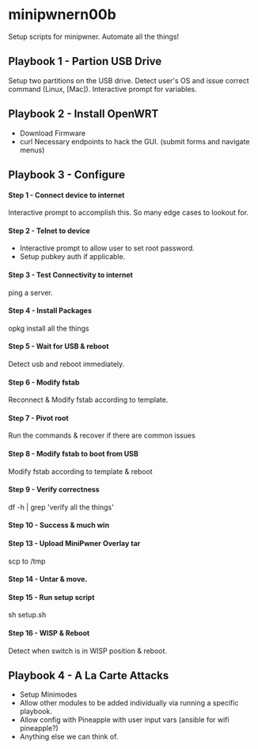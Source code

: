 # minipwnern00b
Setup scripts for minipwner. Automate all the things!

## Playbook 1 - Partion USB Drive
Setup two partitions on the USB drive. Detect user's OS and issue correct command (Linux, [Mac]). Interactive prompt for variables.

## Playbook 2 - Install OpenWRT
- Download Firmware
- curl Necessary endpoints to hack the GUI. (submit forms and navigate menus)

## Playbook 3 - Configure
#### Step 1 - Connect device to internet
Interactive prompt to accomplish this. So many edge cases to lookout for.

#### Step 2 - Telnet to device
- Interactive prompt to allow user to set root password.
- Setup pubkey auth if applicable.

#### Step 3 - Test Connectivity to internet
ping a server.

#### Step 4 - Install Packages
opkg install all the things

#### Step 5 - Wait for USB & reboot
Detect usb and reboot immediately.

#### Step 6 - Modify fstab 
Reconnect & Modify fstab according to template.

#### Step 7 - Pivot root
Run the commands & recover if there are common issues

#### Step 8 - Modify fstab to boot from USB
Modify fstab according to template & reboot

#### Step 9 - Verify correctness
df -h | grep 'verify all the things'

#### Step 10 - Success & much win

#### Step 13 - Upload MiniPwner Overlay tar 
scp to /tmp

#### Step 14 - Untar & move.

#### Step 15 - Run setup script
sh setup.sh

#### Step 16 - WISP & Reboot
Detect when switch is in WISP position & reboot.


## Playbook 4 - A La Carte Attacks 
- Setup Minimodes
- Allow other modules to be added individually via running a specific playbook.
- Allow config with Pineapple with user input vars (ansible for wifi pineapple?)
- Anything else we can think of.

